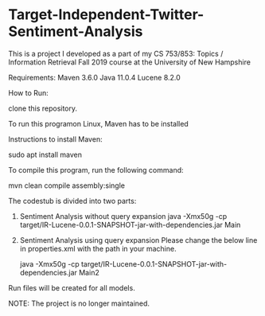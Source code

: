 # Target-Independent-Twitter-Sentiment-Analysis

This is a project I developed as a part of my CS 753/853: Topics / Information Retrieval Fall 2019 course at the University of New Hampshire

Requirements:
Maven 3.6.0
Java 11.0.4
Lucene 8.2.0

How to Run:

clone this repository.

To run this programon Linux, Maven has to be installed

Instructions to install Maven:

sudo apt install maven

To compile this program, run the following command:

mvn clean compile assembly:single

The codestub is divided into two parts:

1. Sentiment Analysis without query expansion
    java -Xmx50g -cp target/IR-Lucene-0.0.1-SNAPSHOT-jar-with-dependencies.jar Main

2. Sentiment Analysis using query expansion
    Please change the below line in properties.xml with the path in your machine.
    <param name="dictionary_path" value="path\to\dict"/>

    java -Xmx50g -cp target/IR-Lucene-0.0.1-SNAPSHOT-jar-with-dependencies.jar Main2

Run files will be created for all models.

NOTE: The project is no longer maintained.
